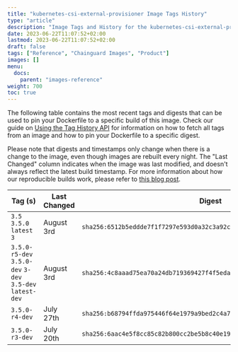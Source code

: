 ```yaml
---
title: "kubernetes-csi-external-provisioner Image Tags History"
type: "article"
description: "Image Tags and History for the kubernetes-csi-external-provisioner Chainguard Image"
date: 2023-06-22T11:07:52+02:00
lastmod: 2023-06-22T11:07:52+02:00
draft: false
tags: ["Reference", "Chainguard Images", "Product"]
images: []
menu:
  docs:
    parent: "images-reference"
weight: 700
toc: true
---
```


The following table contains the most recent tags and digests that can be used to pin your Dockerfile to a specific build of this image. Check our guide on [Using the Tag History API](/chainguard/chainguard-images/using-the-tag-history-api/) for information on how to fetch all tags from an image and how to pin your Dockerfile to a specific digest.

Please note that digests and timestamps only change when there is a change to the image, even though images are rebuilt every night. The "Last Changed" column indicates when the image was last modified, and doesn't always reflect the latest build timestamp. For more information about how our reproducible builds work, please refer to [this blog post](https://www.chainguard.dev/unchained/reproducing-chainguards-reproducible-image-builds).

| Tag (s)                                                    | Last Changed | Digest                                                                    |
|------------------------------------------------------------|--------------|---------------------------------------------------------------------------|
|  `3.5` `3.5.0` `latest` `3`                                | August 3rd   | `sha256:6512b5eddde7f1f7297e593d0a32c3a92cb1ddc71a1c7aaee0472193014e1397` |
|  `3.5.0-r5-dev` `3.5.0-dev` `3-dev` `3.5-dev` `latest-dev` | August 3rd   | `sha256:4c8aaad75ea70a24db719369427f4f5edae80fce86f5e31f3611c229e1f0184f` |
|  `3.5.0-r4-dev`                                            | July 27th    | `sha256:b68794ffda975446f64e1979a9bed2c4a70554bf013c853b0ba1e2ebcb069e38` |
|  `3.5.0-r3-dev`                                            | July 20th    | `sha256:6aac4e5f8cc85c82b800cc2be5b8c40e19fa901b98b61d05c90b72997e39628b` |
